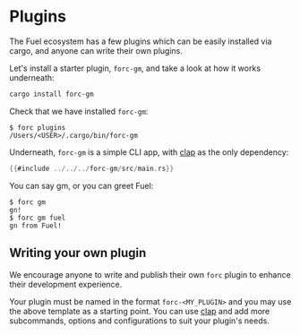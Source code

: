 # Plugins

The Fuel ecosystem has a few plugins which can be easily installed via cargo, and anyone can write their own plugins.

Let's install a starter plugin, `forc-gm`, and take a look at how it works underneath:

```sh
cargo install forc-gm
```

Check that we have installed `forc-gm`:

```console
$ forc plugins
/Users/<USER>/.cargo/bin/forc-gm
```

Underneath, `forc-gm` is a simple CLI app, with [clap](https://docs.rs/clap/latest/clap/) as the only dependency:

```rust
{{#include ../../../forc-gm/src/main.rs}}
```

You can say gm, or you can greet Fuel:

```console
$ forc gm
gn!
$ forc gm fuel
gn from Fuel!
```

## Writing your own plugin

We encourage anyone to write and publish their own `forc` plugin to enhance their development experience.

Your plugin must be named in the format `forc-<MY_PLUGIN>` and you may use the above template as a starting point. You can use [clap](https://docs.rs/clap/latest/clap/) and add more subcommands, options and configurations to suit your plugin's needs.
